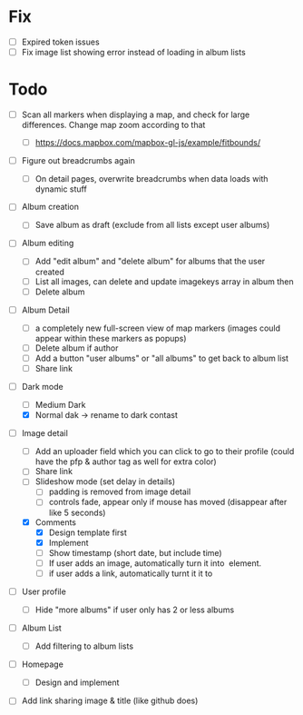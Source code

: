 # Fix

- [ ] Expired token issues
- [ ] Fix image list showing error instead of loading in album lists

# Todo

- [ ] Scan all markers when displaying a map, and check for large differences. Change map zoom according to that
  - [ ] https://docs.mapbox.com/mapbox-gl-js/example/fitbounds/
- [ ] Figure out breadcrumbs again

  - [ ] On detail pages, overwrite breadcrumbs when data loads with dynamic stuff

- [ ] Album creation

  - [ ] Save album as draft (exclude from all lists except user albums)

- [ ] Album editing

  - [ ] Add "edit album" and "delete album" for albums that the user created
  - [ ] List all images, can delete and update imagekeys array in album then
  - [ ] Delete album

- [ ] Album Detail

  - [ ] a completely new full-screen view of map markers (images could appear within these markers as popups)
  - [ ] Delete album if author
  - [ ] Add a button "user albums" or "all albums" to get back to album list
  - [ ] Share link

- [ ] Dark mode

  - [ ] Medium Dark
  - [x] Normal dak -> rename to dark contast

- [ ] Image detail

  - [ ] Add an uploader field which you can click to go to their profile (could have the pfp & author tag as well for extra color)
  - [ ] Share link
  - [ ] Slideshow mode (set delay in details)
    - [ ] padding is removed from image detail
    - [ ] controls fade, appear only if mouse has moved (disappear after like 5 seconds)
  - [x] Comments
    - [x] Design template first
    - [x] Implement
    - [ ] Show timestamp (short date, but include time)
    - [ ] If user adds an image, automatically turn it into <img> element.
    - [ ] if user adds a link, automatically turnt it it to <a>

- [ ] User profile

  - [ ] Hide "more albums" if user only has 2 or less albums

- [ ] Album List

  - [ ] Add filtering to album lists

- [ ] Homepage

  - [ ] Design and implement

- [ ] Add link sharing image & title (like github does)
